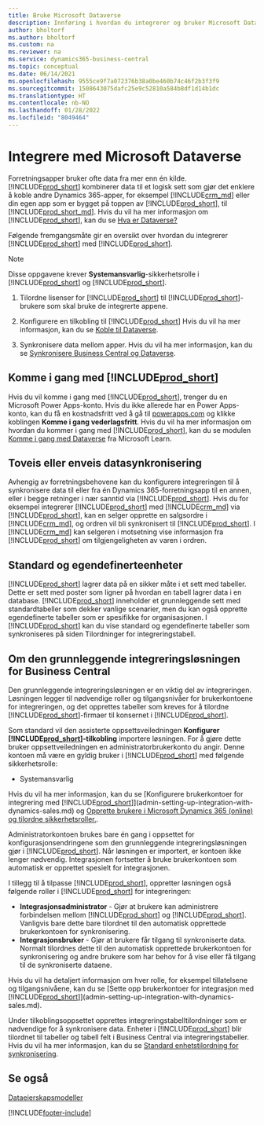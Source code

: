 ```yaml
---
title: Bruke Microsoft Dataverse
description: Innføring i hvordan du integrerer og bruker Microsoft Dataverse og styrer komponentene for å koble til andre Dynamics 365-programmer.
author: bholtorf
ms.author: bholtorf
ms.custom: na
ms.reviewer: na
ms.service: dynamics365-business-central
ms.topic: conceptual
ms.date: 06/14/2021
ms.openlocfilehash: 9555ce9f7a072376b38a0be460b74c46f2b3f3f9
ms.sourcegitcommit: 1508643075dafc25e9c52810a584b8df1d14b1dc
ms.translationtype: HT
ms.contentlocale: nb-NO
ms.lasthandoff: 01/28/2022
ms.locfileid: "8049464"
---
```

# <a name="integrating-with-microsoft-dataverse"></a>Integrere med Microsoft Dataverse


Forretningsapper bruker ofte data fra mer enn én kilde. [!INCLUDE[prod_short](includes/cds_long_md.md)] kombinerer data til et logisk sett som gjør det enklere å koble andre Dynamics 365-apper, for eksempel [!INCLUDE[crm_md](includes/crm_md.md)] eller din egen app som er bygget på toppen av [!INCLUDE[prod_short](includes/cds_long_md.md)], til [!INCLUDE[prod_short_md](includes/prod_short.md)]. Hvis du vil ha mer informasjon om [!INCLUDE[prod_short](includes/cds_long_md.md)], kan du se [Hva er Dataverse?](/powerapps/maker/common-data-service/data-platform-intro)

Følgende fremgangsmåte gir en oversikt over hvordan du integrerer [!INCLUDE[prod_short](includes/cds_long_md.md)] med [!INCLUDE[prod_short](includes/prod_short.md)].

> [!Note]  
> Disse oppgavene krever **Systemansvarlig**-sikkerhetsrolle i [!INCLUDE[prod_short](includes/cds_long_md.md)] og [!INCLUDE[prod_short](includes/prod_short.md)].  

1. Tilordne lisenser for [!INCLUDE[prod_short](includes/cds_long_md.md)] til [!INCLUDE[prod_short](includes/prod_short.md)]-brukere som skal bruke de integrerte appene.

2. Konfigurere en tilkobling til [!INCLUDE[prod_short](includes/cds_long_md.md)] Hvis du vil ha mer informasjon, kan du se [Koble til Dataverse](admin-how-to-set-up-a-dynamics-crm-connection.md).  

3. Synkronisere data mellom apper. Hvis du vil ha mer informasjon, kan du se [Synkronisere Business Central og Dataverse](admin-synchronizing-business-central-and-sales.md). 

## <a name="getting-started-with-prod_short"></a>Komme i gang med [!INCLUDE[prod_short](includes/cds_long_md.md)]
Hvis du vil komme i gang med [!INCLUDE[prod_short](includes/cds_long_md.md)], trenger du en Microsoft Power Apps-konto. Hvis du ikke allerede har en Power Apps-konto, kan du få en kostnadsfritt ved å gå til [powerapps.com](https://make.powerapps.com/?utm_source=padocs&utm_medium=linkinadoc&utm_campaign=referralsfromdoc) og klikke koblingen **Komme i gang vederlagsfritt**. Hvis du vil ha mer informasjon om hvordan du kommer i gang med [!INCLUDE[prod_short](includes/cds_long_md.md)], kan du se modulen [Komme i gang med Dataverse](/learn/modules/get-started-with-powerapps-common-data-service/) fra Microsoft Learn.

## <a name="bi-directional-or-uni-directional-data-synchronization"></a>Toveis eller enveis datasynkronisering
Avhengig av forretningsbehovene kan du konfigurere integreringen til å synkronisere data til eller fra én Dynamics 365-forretningsapp til en annen, eller i begge retninger i nær sanntid via [!INCLUDE[prod_short](includes/cds_long_md.md)]. Hvis du for eksempel integrerer [!INCLUDE[prod_short](includes/prod_short.md)] med [!INCLUDE[crm_md](includes/crm_md.md)] via [!INCLUDE[prod_short](includes/cds_long_md.md)], kan en selger opprette en salgsordre i [!INCLUDE[crm_md](includes/crm_md.md)], og ordren vil bli synkronisert til [!INCLUDE[prod_short](includes/prod_short.md)]. I [!INCLUDE[crm_md](includes/crm_md.md)] kan selgeren i motsetning vise informasjon fra [!INCLUDE[prod_short](includes/prod_short.md)] om tilgjengeligheten av varen i ordren. 

## <a name="standard-and-custom-entities"></a>Standard og egendefinerteenheter
[!INCLUDE[prod_short](includes/cds_long_md.md)] lagrer data på en sikker måte i et sett med tabeller. Dette er sett med poster som ligner på hvordan en tabell lagrer data i en database. [!INCLUDE[prod_short](includes/cds_long_md.md)] inneholder et grunnleggende sett med standardtabeller som dekker vanlige scenarier, men du kan også opprette egendefinerte tabeller som er spesifikke for organisasjonen. I [!INCLUDE[prod_short](includes/prod_short.md)] kan du vise standard og egendefinerte tabeller som synkroniseres på siden Tilordninger for integreringstabell.

## <a name="about-the-business-central-base-integration-solution"></a>Om den grunnleggende integreringsløsningen for Business Central

Den grunnleggende integreringsløsningen er en viktig del av integreringen. Løsningen legger til nødvendige roller og tilgangsnivåer for brukerkontoene for integreringen, og det opprettes tabeller som kreves for å tilordne [!INCLUDE[prod_short](includes/prod_short.md)]-firmaer til konsernet i [!INCLUDE[prod_short](includes/cds_long_md.md)]. 

Som standard vil den assisterte oppsettsveiledningen **Konfigurer [!INCLUDE[prod_short](includes/cds_long_md.md)]-tilkobling** importere løsningen. For å gjøre dette bruker oppsettveiledningen en administratorbrukerkonto du angir. Denne kontoen må være en gyldig bruker i [!INCLUDE[prod_short](includes/cds_long_md.md)] med følgende sikkerhetsrolle:

* Systemansvarlig  

Hvis du vil ha mer informasjon, kan du se [Konfigurere brukerkontoer for integrering med [!INCLUDE[prod_short](includes/cds_long_md.md)]](admin-setting-up-integration-with-dynamics-sales.md) og [Opprette brukere i Microsoft Dynamics 365 (online) og tilordne sikkerhetsroller.](/dynamics365/customer-engagement/admin/create-users-assign-online-security-roles). 

Administratorkontoen brukes bare én gang i oppsettet for konfigurasjonsendringene som den grunnleggende integreringsløsningen gjør i [!INCLUDE[prod_short](includes/cds_long_md.md)]. Når løsningen er importert, er kontoen ikke lenger nødvendig. Integrasjonen fortsetter å bruke brukerkontoen som automatisk er opprettet spesielt for integrasjonen.

I tillegg til å tilpasse [!INCLUDE[prod_short](includes/cds_long_md.md)], oppretter løsningen også følgende roller i [!INCLUDE[prod_short](includes/cds_long_md.md)] for integreringen:

* **Integrasjonsadministrator** - Gjør at brukere kan administrere forbindelsen mellom [!INCLUDE[prod_short](includes/prod_short.md)] og [!INCLUDE[prod_short](includes/cds_long_md.md)]. Vanligvis bare dette bare tilordnet til den automatisk opprettede brukerkontoen for synkronisering.  
* **Integrasjonsbruker** - Gjør at brukere får tilgang til synkroniserte data. Normalt tilordnes dette til den automatisk opprettede brukerkontoen for synkronisering og andre brukere som har behov for å vise eller få tilgang til de synkroniserte dataene.

Hvis du vil ha detaljert informasjon om hver rolle, for eksempel tillatelsene og tilgangsnivåene, kan du se [Sette opp brukerkontoer for integrasjon med [!INCLUDE[prod_short](includes/cds_long_md.md)]](admin-setting-up-integration-with-dynamics-sales.md).

Under tilkoblingsoppsettet opprettes integreringstabelltilordninger som er nødvendige for å synkronisere data. Enheter i [!INCLUDE[prod_short](includes/cds_long_md.md)] blir tilordnet til tabeller og tabell felt i Business Central via integreringstabeller. Hvis du vil ha mer informasjon, kan du se [Standard enhetstilordning for synkronisering](admin-synchronizing-business-central-and-sales.md#standard-table-mapping-for-synchronization).

## <a name="see-also"></a>Se også
[Dataeierskapsmodeller](admin-cds-company-concept.md)  
<!--needs to be removed as this is moved to dev-itpro docs[Walkthrough: Customizing an Integration with Dataverse](\dynamics365\business-central\dev-itpro\administration\administration-custom-cds-integration) -->





[!INCLUDE[footer-include](includes/footer-banner.md)]